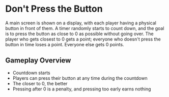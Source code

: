 # Don't Press the Button

A main screen is shown on a display, with each player having a physical button in front of them. A timer randomly starts to count down, and the goal is to press the button as close to 0 as possible without going over. The player who gets closest to 0 gets a point; everyone who doesn't press the button in time loses a point. Everyone else gets 0 points.

## Gameplay Overview
- Countdown starts
- Players can press their button at any time during the countdown
- The closer to 0, the better
- Pressing after 0 is a penalty, and pressing too early earns nothing
